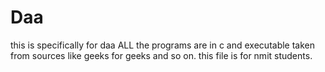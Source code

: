 # Daa
this is specifically for daa 
ALL the programs are in c and executable taken from sources like geeks for geeks and so on.
this file is for nmit students.
